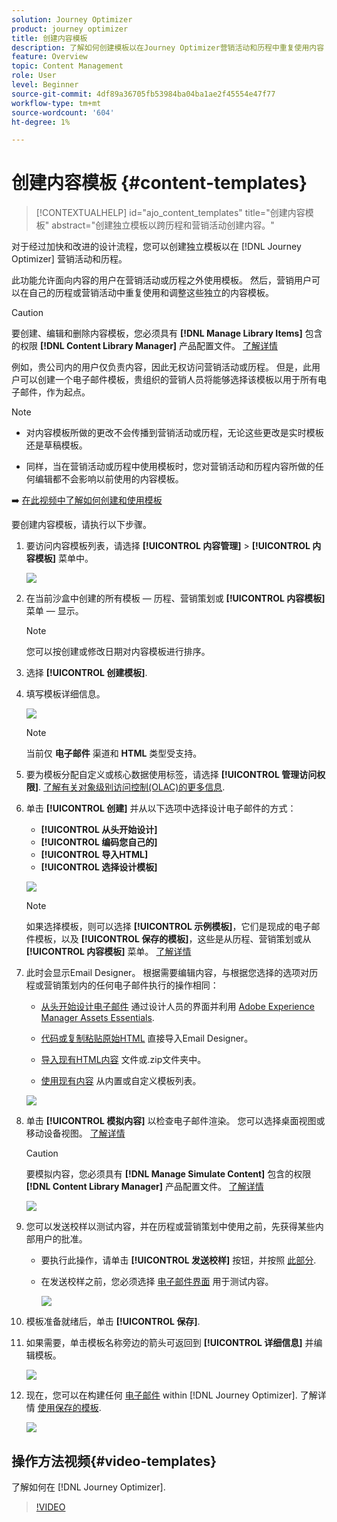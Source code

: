 ```yaml
---
solution: Journey Optimizer
product: journey optimizer
title: 创建内容模板
description: 了解如何创建模板以在Journey Optimizer营销活动和历程中重复使用内容
feature: Overview
topic: Content Management
role: User
level: Beginner
source-git-commit: 4df89a36705fb53984ba04ba1ae2f45554e47f77
workflow-type: tm+mt
source-wordcount: '604'
ht-degree: 1%

---
```


# 创建内容模板 {#content-templates}

>[!CONTEXTUALHELP]
>id="ajo_content_templates"
>title="创建内容模板"
>abstract="创建独立模板以跨历程和营销活动创建内容。"

对于经过加快和改进的设计流程，您可以创建独立模板以在 [!DNL Journey Optimizer] 营销活动和历程。

此功能允许面向内容的用户在营销活动或历程之外使用模板。 然后，营销用户可以在自己的历程或营销活动中重复使用和调整这些独立的内容模板。

>[!CAUTION]
>
>要创建、编辑和删除内容模板，您必须具有 **[!DNL Manage Library Items]** 包含的权限 **[!DNL Content Library Manager]** 产品配置文件。 [了解详情](../administration/ootb-product-profiles.md#content-library-manager)

例如，贵公司内的用户仅负责内容，因此无权访问营销活动或历程。 但是，此用户可以创建一个电子邮件模板，贵组织的营销人员将能够选择该模板以用于所有电子邮件，作为起点。

>[!NOTE]
>
>* 对内容模板所做的更改不会传播到营销活动或历程，无论这些更改是实时模板还是草稿模板。
>
>* 同样，当在营销活动或历程中使用模板时，您对营销活动和历程内容所做的任何编辑都不会影响以前使用的内容模板。


➡️ [在此视频中了解如何创建和使用模板](#video-templates)

要创建内容模板，请执行以下步骤。

1. 要访问内容模板列表，请选择 **[!UICONTROL 内容管理]** > **[!UICONTROL 内容模板]** 菜单中。

   ![](assets/content-template-list.png)

1. 在当前沙盒中创建的所有模板 — 历程、营销策划或 **[!UICONTROL 内容模板]** 菜单 — 显示。

   >[!NOTE]
   >
   >您可以按创建或修改日期对内容模板进行排序。

1. 选择 **[!UICONTROL 创建模板]**.

1. 填写模板详细信息。

   ![](assets/content-template-details.png)

   >[!NOTE]
   >
   >当前仅 **电子邮件** 渠道和 **HTML** 类型受支持。

1. 要为模板分配自定义或核心数据使用标签，请选择 **[!UICONTROL 管理访问权限]**. [了解有关对象级别访问控制(OLAC)的更多信息](../administration/object-based-access.md).

1. 单击 **[!UICONTROL 创建]** 并从以下选项中选择设计电子邮件的方式：

   * **[!UICONTROL 从头开始设计]**
   * **[!UICONTROL 编码您自己的]**
   * **[!UICONTROL 导入HTML]**
   * **[!UICONTROL 选择设计模板]**

   ![](assets/content-template-design.png)

   >[!NOTE]
   >
   >如果选择模板，则可以选择 **[!UICONTROL 示例模板]**，它们是现成的电子邮件模板，以及 **[!UICONTROL 保存的模板]**，这些是从历程、营销策划或从 **[!UICONTROL 内容模板]** 菜单。 [了解详情](email-templates.md#save-as-template)

1. 此时会显示Email Designer。 根据需要编辑内容，与根据您选择的选项对历程或营销策划内的任何电子邮件执行的操作相同：

   * [从头开始设计电子邮件](content-from-scratch.md) 通过设计人员的界面并利用 [Adobe Experience Manager Assets Essentials](assets-essentials.md).

   * [代码或复制粘贴原始HTML](code-content.md) 直接导入Email Designer。

   * [导入现有HTML内容](existing-content.md) 文件或.zip文件夹中。

   * [使用现有内容](email-templates.md) 从内置或自定义模板列表。

   ![](assets/content-template-designer.png)

1. 单击 **[!UICONTROL 模拟内容]** 以检查电子邮件渲染。 您可以选择桌面视图或移动设备视图。 [了解详情](preview.md)

   >[!CAUTION]
   >
   >要模拟内容，您必须具有 **[!DNL Manage Simulate Content]** 包含的权限 **[!DNL Content Library Manager]** 产品配置文件。 [了解详情](../administration/ootb-product-profiles.md#content-library-manager)

   ![](assets/content-template-stimulate.png)

1. 您可以发送校样以测试内容，并在历程或营销策划中使用之前，先获得某些内部用户的批准。

   * 要执行此操作，请单击 **[!UICONTROL 发送校样]** 按钮，并按照 [此部分](preview.md#send-proofs).

   * 在发送校样之前，您必须选择 [电子邮件界面](../configuration/channel-surfaces.md) 用于测试内容。

      ![](assets/content-template-stimulate-proof-surface.png)

1. 模板准备就绪后，单击 **[!UICONTROL 保存]**.

1. 如果需要，单击模板名称旁边的箭头可返回到 **[!UICONTROL 详细信息]** 并编辑模板。

   ![](assets/content-template-designer-back.png)

1. 现在，您可以在构建任何 [电子邮件](get-started-email-design.md) within [!DNL Journey Optimizer]. 了解详情 [使用保存的模板](email-templates.md#use-saved-template).

   ![](assets/email_designer-saved-templates.png)

## 操作方法视频{#video-templates}

了解如何在 [!DNL Journey Optimizer].

>[!VIDEO](https://video.tv.adobe.com/v/3413743/?quality=12)